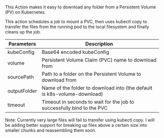 This Action makes it easy to download any folder from a Persistent Volume (PV) on Kubernetes.

This action schedules a job to mount a PVC, then uses kubectl copy to transfer the files from the running pod to the local filesystem and finally cleans up the job.


| Parameters  | Description |
| ------------- | ------------- |
| kubeConfig  | Base64 encoded kubeConfig  |
| volume  | Persistent Volume Claim (PVC) name to download from  |
| sourcePath | Path to a folder on the Persistent Volume to download from |
| outputFolder | Name of the folder to download into (the default is k8s-volume-download) |
| timeout | Timeout in seconds to wait for the job to successfully bind to the PVC |

Note: Currently very large files will fail to transfer using kubectl copy. I will be adding better support for breaking up files above a certain size into smaller chunks and reassembling them soon.
